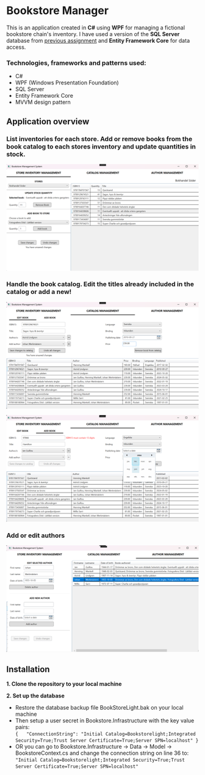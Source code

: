 # Bookstore Manager
This is an application created in **C#** using **WPF** for managing a fictional bookstore chain's inventory. I have used a version of the **SQL Server** database from [previous assignment](https://github.com/JohannesBreitfeld/NET24-Databases/tree/main/Labb1-Relationsdatabas-efter-specifikation) and **Entity Framework Core** for data access.

### Technologies, frameworks and patterns used:
- C#
- WPF (Windows Presentation Foundation)
- SQL Server
- Entity Framework Core
- MVVM design pattern

## Application overview
### List inventories for each store. Add or remove books from the book catalog to each stores inventory and update quantities in stock.

![InventoryView.png](https://github.com/JohannesBreitfeld/Labb2-Databases-Database-First/blob/master/ReadmeImages/InventoryView.png)

### Handle the book catalog. Edit the titles already included in the catalog or add a new!

![BookCatalogViewEdit.png](https://github.com/JohannesBreitfeld/Labb2-Databases-Database-First/blob/master/ReadmeImages/BookCatalogViewEdit.png)

![BookCatalogViewAdd.png](https://github.com/JohannesBreitfeld/Labb2-Databases-Database-First/blob/master/ReadmeImages/BookCatalogViewAdd.png)

### Add or edit authors

![AuthorView.png](https://github.com/JohannesBreitfeld/Labb2-Databases-Database-First/blob/master/ReadmeImages/AuthorView.png)

## Installation

**1. Clone the repository to your local machine** 

**2. Set up the database**  
- Restore the database backup file BookStoreLight.bak on your local machine
- Then setup a user secret in Bookstore.Infrastructure with the key value pairs:  
`{  
  "ConnectionString": "Initial Catalog=Bookstorelight;Integrated Security=True;Trust Server Certificate=True;Server SPN=localhost"
}`
- OR you can go to Bookstore.Infrastructure -> Data -> Model -> BookstoreContext.cs and change the connection string on line 36 to:  
`"Initial Catalog=Bookstorelight;Integrated Security=True;Trust Server Certificate=True;Server SPN=localhost"`